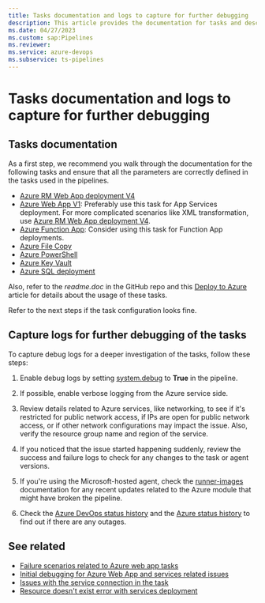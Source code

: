```yaml
---
title: Tasks documentation and logs to capture for further debugging
description: This article provides the documentation for tasks and describes steps to capture debug logs for a deeper investigation of the tasks.
ms.date: 04/27/2023
ms.custom: sap:Pipelines
ms.reviewer: 
ms.service: azure-devops
ms.subservice: ts-pipelines
---
```

# Tasks documentation and logs to capture for further debugging

## Tasks documentation

As a first step, we recommend you walk through the documentation for the following tasks and ensure that all the parameters are correctly defined in the tasks used in the pipelines.

- [Azure RM Web App deployment V4](https://github.com/microsoft/azure-pipelines-tasks/tree/master/Tasks/AzureRmWebAppDeploymentV4)
- [Azure Web App V1](https://github.com/microsoft/azure-pipelines-tasks/tree/master/Tasks/AzureWebAppV1): Preferably use this task for App Services deployment. For more complicated scenarios like XML transformation, use [Azure RM Web App deployment V4](https://github.com/microsoft/azure-pipelines-tasks/tree/master/Tasks/AzureRmWebAppDeploymentV4).
- [Azure Function App](/azure/devops/pipelines/tasks/reference/azure-function-app-v1): Consider using this task for Function App deployments.
- [Azure File Copy](https://github.com/microsoft/azure-pipelines-tasks/tree/master/Tasks/AzureFileCopyV5)
- [Azure PowerShell](https://github.com/microsoft/azure-pipelines-tasks/tree/master/Tasks/AzurePowerShellV5)
- [Azure Key Vault](https://github.com/microsoft/azure-pipelines-tasks/tree/master/Tasks/AzureKeyVaultV2)
- [Azure SQL deployment](https://github.com/microsoft/azure-pipelines-tasks/tree/master/Tasks/SqlServerDacpacDeployment)

Also, refer to the *readme.doc* in the GitHub repo and this [Deploy to Azure](/azure/devops/pipelines/overview-azure) article for details about the usage of these tasks.

Refer to the next steps if the task configuration looks fine.

## Capture logs for further debugging of the tasks

To capture debug logs for a deeper investigation of the tasks, follow these steps:

1. Enable debug logs by setting [system.debug](/azure/devops/pipelines/build/variables#systemdebug) to **True** in the pipeline.

1. If possible, enable verbose logging from the Azure service side.

1. Review details related to Azure services, like networking, to see if it's restricted for public network access, if IPs are open for public network access, or if other network configurations may impact the issue. Also, verify the resource group name and region of the service.

1. If you noticed that the issue started happening suddenly, review the success and failure logs to check for any changes to the task or agent versions.

1. If you're using the Microsoft-hosted agent, check the [runner-images](https://github.com/actions/runner-images) documentation for any recent updates related to the Azure module that might have broken the pipeline.

1. Check the [Azure DevOps status history](https://status.dev.azure.com/_history) and the [Azure status history](https://status.azure.com/status/history/) to find out if there are any outages.

## See related

- [Failure scenarios related to Azure web app tasks](failure-scenarios-related-azure-web-app-tasks.md)
- [Initial debugging for Azure Web App and services related issues](initial-debugging-azure-web-app-services.md)
- [Issues with the service connection in the task](issues-service-connection-task.md)
- [Resource doesn't exist error with services deployment](resource-not-exist-error-services-deployment.md)
